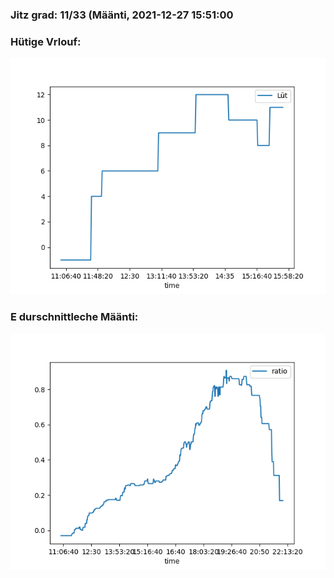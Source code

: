 ### Jitz grad: 11/33 (Määnti, 2021-12-27 15:51:00

### Hütige Vrlouf:
![Graph](Today.png)

### E durschnittleche Määnti:
![Graph](Määnti.png)